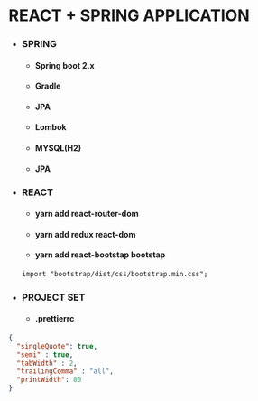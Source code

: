 # REACT + SPRING APPLICATION 

- ### SPRING
  - #### Spring boot 2.x
  - #### Gradle
  - #### JPA
  - #### Lombok
  - #### MYSQL(H2)
  - #### JPA
- ### REACT 
  - #### yarn add react-router-dom 
  - #### yarn add redux react-dom
  - #### yarn add react-bootstap bootstap
  
  ```txt
  import "bootstrap/dist/css/bootstrap.min.css";
  ```
  
- ### PROJECT SET
  - #### .prettierrc
```json 
{
  "singleQuote": true,
  "semi" : true,
  "tabWidth" : 2,
  "trailingComma" : "all",
  "printWidth": 80
}
```